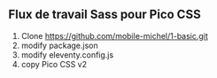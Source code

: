 ## Flux de travail Sass pour Pico CSS
1. Clone https://github.com/mobile-michel/1-basic.git
2. modify package.json
3. modify eleventy.config.js
4. copy Pico CSS v2